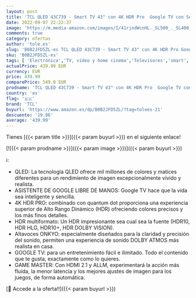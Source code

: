 ```yaml
---
layout: post
title: 'TCL QLED 43C739 - Smart TV 43" con 4K HDR Pro  Google TV con Sonido Onkyo  Motion Clarity  Google Assistant Incorporado & Compatible con Alexa'
date: 2022-09-07 22:22:37
image: 'https://m.media-amazon.com/images/I/41rjndWcnHL._SL500_._SL400_.jpg'
comments: true
category: ofertas
author: 'tole.es'
slug: 'B0B2JFD5ZL-es TCL QLED 43C739 - Smart TV 43" con 4K HDR Pro Google TV...'
sku: 'B0B2JFD5ZL-es'
tags: [ 'Electrónica','TV, vídeo y home cinema','Televisores','smart','tcl','tv','🇪🇸', ]
actualPrice: 439.99 EUR
currency: EUR
price: 439.99
comparePrice: 549.0 EUR
prodname: 'TCL QLED 43C739 - Smart TV 43" con 4K HDR Pro  Google TV con Sonido Onkyo  Motion Clarity  Google Assistant Incorporado & Compatible con Alexa'
country: 'es'
flag: '🇪🇸'
brand: 'TCL'
buyurl: 'https://www.amazon.es/dp/B0B2JFD5ZL/?tag=tolees-21'
descuento: '19.86'
average: '439.99'
---
```


Tienes [{{< param title >}}]({{< param buyurl >}}) en el siguiente enlace!

[![{{< param prodname >}}]({{< param image >}})]({{< param buyurl >}})

ℹ️:

- QLED: La tecnología QLED ofrece mil millones de colores y matices diferentes para un rendimiento de imagen excepcionalmente vívido y realista.
- ASISTENTE DE GOOGLE LIBRE DE MANOS: Google TV hace que la vida sea inteligente y sencilla.
- 4K HDR PRO: combinado con quantum dot proporciona una experiencia superior de Alto Rango Dinámico (HDR) ofreciendo colores precisos y los más finos detalles.
- HDR multiformato: Un HDR impresionante sea cual sea la fuente (HDR10, HDR HLG, HDR10+, HDR DOLBY VISION).
- Altavoces ONKYO: especialmente diseñados para la claridad y precisión del sonido, permiten una experiencia de sonido DOLBY ATMOS más realista en casa.
- GOOGLE TV: para un entretenimiento fácil e ilimitado. Todo el contenido que te gusta, exactamente como lo quieres.
- GAME MASTER: Con HDMI 2.1 y ALLM, experimentará la acción más fluida, la menor latencia y los mejores ajustes de imagen para los juegos, de forma automática.

[🛒 Accede a la oferta!!]({{< param buyurl >}})
